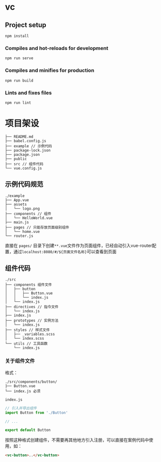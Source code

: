 # vc

## Project setup
```
npm install
```

### Compiles and hot-reloads for development
```
npm run serve
```

### Compiles and minifies for production
```
npm run build
```

### Lints and fixes files
```
npm run lint
```

# 项目架设

    ├── README.md
    ├── babel.config.js
    ├── example // 示例代码
    ├── package-lock.json
    ├── package.json
    ├── public
    ├── src // 组件代码
    └── vue.config.js

## 示例代码规范

    ./example
    ├── App.vue
    ├── assets
    │   └── logo.png
    ├── components // 组件
    │   └── HelloWorld.vue
    ├── main.js
    ├── pages // 只能存放页面级别组件
    │   └── home.vue
    └── router.js

直接在 `pages/` 目录下创建`**.vue`文件作为页面组件，已经自动引入vue-router配置，通过`localhost:8080/#/${页面文件名称}`可以查看到页面

## 组件代码

    ./src
    ├── components 组件文件
    │   ├── button
    │   │   ├── Button.vue
    │   │   └── index.js
    │   └── index.js
    ├── directives // 指令文件
    │   └── index.js
    ├── index.js
    ├── prototypes // 实例方法
    │   └── index.js
    ├── styles // 样式文件
    │   ├── _variables.scss
    │   └── index.scss
    └── utils // 工具函数
        └── index.js


### 关于组件文件

格式：

    ./src/components/button/
    ├── Button.vue
    └── index.js 必须

`index.js`
```js
// 引入并导出组件
import Button from './Button'

// ...

export default Button
```

按照这种格式创建组件，不需要再其他地方引入注册，可以直接在案例代码中使用，如：

```html
<vc-button>..</vc-button>
```

